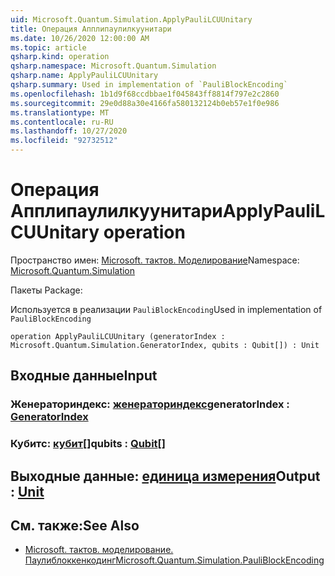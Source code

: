 ```yaml
---
uid: Microsoft.Quantum.Simulation.ApplyPauliLCUUnitary
title: Операция Апплипаулилкуунитари
ms.date: 10/26/2020 12:00:00 AM
ms.topic: article
qsharp.kind: operation
qsharp.namespace: Microsoft.Quantum.Simulation
qsharp.name: ApplyPauliLCUUnitary
qsharp.summary: Used in implementation of `PauliBlockEncoding`
ms.openlocfilehash: 1b1d9f68ccdbbae1f045843ff8814f797e2c2860
ms.sourcegitcommit: 29e0d88a30e4166fa580132124b0eb57e1f0e986
ms.translationtype: MT
ms.contentlocale: ru-RU
ms.lasthandoff: 10/27/2020
ms.locfileid: "92732512"
---
```

# <a name="applypaulilcuunitary-operation"></a><span data-ttu-id="270d3-102">Операция Апплипаулилкуунитари</span><span class="sxs-lookup"><span data-stu-id="270d3-102">ApplyPauliLCUUnitary operation</span></span>

<span data-ttu-id="270d3-103">Пространство имен: [Microsoft. тактов. Моделирование](xref:Microsoft.Quantum.Simulation)</span><span class="sxs-lookup"><span data-stu-id="270d3-103">Namespace: [Microsoft.Quantum.Simulation](xref:Microsoft.Quantum.Simulation)</span></span>

<span data-ttu-id="270d3-104">Пакеты [](https://nuget.org/packages/)</span><span class="sxs-lookup"><span data-stu-id="270d3-104">Package: [](https://nuget.org/packages/)</span></span>


<span data-ttu-id="270d3-105">Используется в реализации `PauliBlockEncoding`</span><span class="sxs-lookup"><span data-stu-id="270d3-105">Used in implementation of `PauliBlockEncoding`</span></span>

```qsharp
operation ApplyPauliLCUUnitary (generatorIndex : Microsoft.Quantum.Simulation.GeneratorIndex, qubits : Qubit[]) : Unit
```


## <a name="input"></a><span data-ttu-id="270d3-106">Входные данные</span><span class="sxs-lookup"><span data-stu-id="270d3-106">Input</span></span>

### <a name="generatorindex--generatorindex"></a><span data-ttu-id="270d3-107">Женераториндекс: [женераториндекс](xref:Microsoft.Quantum.Simulation.GeneratorIndex)</span><span class="sxs-lookup"><span data-stu-id="270d3-107">generatorIndex : [GeneratorIndex](xref:Microsoft.Quantum.Simulation.GeneratorIndex)</span></span>




### <a name="qubits--qubit"></a><span data-ttu-id="270d3-108">Кубитс: [кубит](xref:microsoft.quantum.lang-ref.qubit)[]</span><span class="sxs-lookup"><span data-stu-id="270d3-108">qubits : [Qubit](xref:microsoft.quantum.lang-ref.qubit)[]</span></span>





## <a name="output--unit"></a><span data-ttu-id="270d3-109">Выходные данные: [единица измерения](xref:microsoft.quantum.lang-ref.unit)</span><span class="sxs-lookup"><span data-stu-id="270d3-109">Output : [Unit](xref:microsoft.quantum.lang-ref.unit)</span></span>



## <a name="see-also"></a><span data-ttu-id="270d3-110">См. также:</span><span class="sxs-lookup"><span data-stu-id="270d3-110">See Also</span></span>

- [<span data-ttu-id="270d3-111">Microsoft. тактов. моделирование. Паулиблоккенкодинг</span><span class="sxs-lookup"><span data-stu-id="270d3-111">Microsoft.Quantum.Simulation.PauliBlockEncoding</span></span>](xref:Microsoft.Quantum.Simulation.PauliBlockEncoding)
